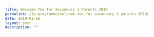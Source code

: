 ```yaml
---
title: Welcome Tea for Secondary 1 Parents 2019
permalink: /lp-programme/welcome-tea-for-secondary-1-parents-2019/
date: 2019-01-26
layout: post
description: ""
---
```

